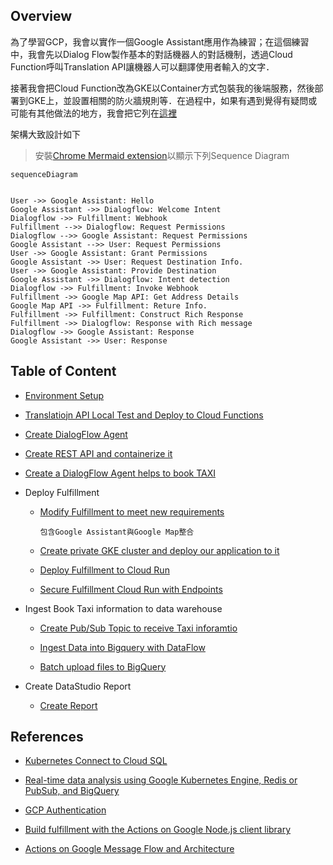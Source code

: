 ## Overview

為了學習GCP，我會以實作一個Google Assistant應用作為練習；在這個練習中，我會先以Dialog Flow製作基本的對話機器人的對話機制，透過Cloud Function呼叫Translation API讓機器人可以翻譯使用者輸入的文字．

接著我會把Cloud Function改為GKE以Container方式包裝我的後端服務，然後部署到GKE上，並設置相關的防火牆規則等．在過程中，如果有遇到覺得有疑問或可能有其他做法的地方，我會把它列在[這裡](./to-be-investigated.md)

架構大致設計如下

>安裝[Chrome Mermaid extension](https://chrome.google.com/webstore/detail/mermaid-diagrams/phfcghedmopjadpojhmmaffjmfiakfil)以顯示下列Sequence Diagram


```mermaid
sequenceDiagram


User ->> Google Assistant: Hello
Google Assistant ->> Dialogflow: Welcome Intent
Dialogflow ->> Fulfillment: Webhook
Fulfillment -->> Dialogflow: Request Permissions
Dialogflow -->> Google Assistant: Request Permissions
Google Assistant -->> User: Request Permissions
User ->> Google Assistant: Grant Permissions
Google Assistant ->> User: Request Destination Info.
User ->> Google Assistant: Provide Destination
Google Assistant ->> Dialogflow: Intent detection
Dialogflow ->> Fulfillment: Invoke Webhook
Fulfillment ->> Google Map API: Get Address Details
Google Map API ->> Fulfillment: Reture Info.
Fulfillment ->> Fulfillment: Construct Rich Response
Fulfillment ->> Dialogflow: Response with Rich message
Dialogflow ->> Google Assistant: Response
Google Assistant ->> User: Response

```

##  Table of Content

-   [Environment Setup](doc/env-setup.md)

-   [Translatiojn API Local Test and Deploy to Cloud Functions](doc/dgflow-cloud-functions.md)

-   [Create DialogFlow Agent](doc/dgflow-create-agent.md)

-   [Create REST API and containerize it](doc/dgflow-rest-api.md)

-   [Create a DialogFlow Agent helps to book TAXI](doc/dgflow-taxibot.md)

-   Deploy Fulfillment

    -   [Modify Fulfillment to meet new requirements](doc/run-integrate-google-assistant-and-map.md)

            包含Google Assistant與Google Map整合

    -   [Create private GKE cluster and deploy our application to it](doc/gke-create-cluster.md)

    -   [Deploy Fulfillment to Cloud Run](doc/run-deploy.md)

    -   [Secure Fulfillment Cloud Run with Endpoints](doc/run-secure-cloud-run.md)

-   Ingest Book Taxi information to data warehouse

    -   [Create Pub/Sub Topic to receive Taxi inforamtio](doc/pubsub-setup.md)
    
    -   [Ingest Data into Bigquery with DataFlow](doc/dataflow-ingest-data-to-bigquery.md)

    -   [Batch upload files to BigQuery](doc/dataflow-batch-ingestion.md)

-   Create DataStudio Report

    -   [Create Report](doc/datastudio-create-reports.md)
    
## References

-   [Kubernetes Connect to Cloud SQL](https://blog.johnwu.cc/article/gcp-kubernetes-connect-to-cloudsql.html)

-   [Real-time data analysis using Google Kubernetes Engine, Redis or PubSub, and BigQuery](https://github.com/GoogleCloudPlatform/kubernetes-bigquery-python/blob/master/pubsub/pubsub-pipe-image/utils.py#L37)

-   [GCP Authentication](https://cloud.google.com/docs/authentication/production)

-   [Build fulfillment with the Actions on Google Node.js client library](https://developers.google.com/assistant/actions/reference/nodejsv2/overview)

-   [Actions on Google Message Flow and Architecture](https://developers.google.com/assistant/actions/reference/nodejsv2/overview)